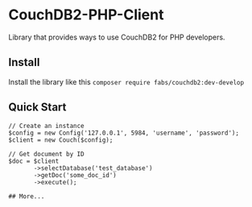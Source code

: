 # CouchDB2-PHP-Client
Library that provides ways to use CouchDB2 for PHP developers.

## Install
Install the library like this `composer require fabs/couchdb2:dev-develop` 

## Quick Start
```
// Create an instance
$config = new Config('127.0.0.1', 5984, 'username', 'password');
$client = new Couch($config);

// Get document by ID
$doc = $client
       ->selectDatabase('test_database')
       ->getDoc('some_doc_id')
       ->execute();

## More...

